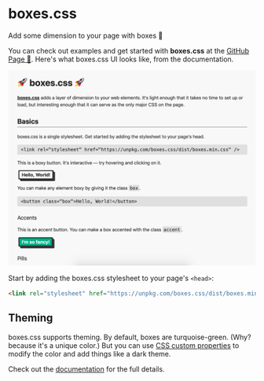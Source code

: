 # boxes.css

Add some dimension to your page with boxes 🚀

You can check out examples and get started with **boxes.css** at the [GitHub Page 📖](https://github.com/theandrebass/boxes.css/). Here's what boxes.css UI looks like, from the documentation.

![boxes.css sample](/assets/sample.png)

Start by adding the boxes.css stylesheet to your page's `<head>`:

```html
<link rel="stylesheet" href="https://unpkg.com/boxes.css/dist/boxes.min.css" />
```

## Theming

boxes.css supports theming. By default, boxes are turquoise-green. (Why? because it's a unique color.) But you can use [CSS custom properties](https://developer.mozilla.org/en-US/docs/Web/CSS/--*) to modify the color and add things like a dark theme.

Check out the [documentation](https://github.com/theandrebass/boxes.css) for the full details.